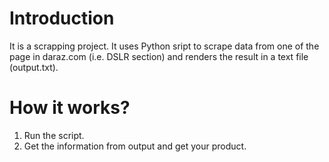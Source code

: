 # Introduction
It is a scrapping project. It uses Python sript to scrape data from one of the page in daraz.com (i.e. DSLR section) and renders the result in a text file (output.txt).

# How it works?
1. Run the script.
2. Get the information from output and get your product.